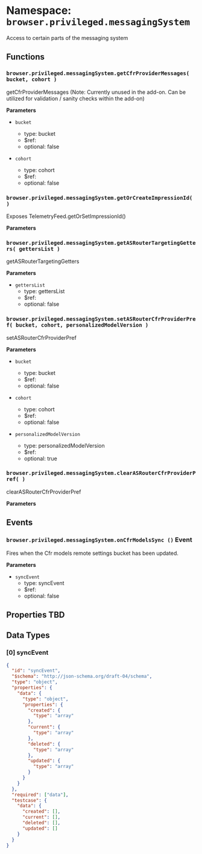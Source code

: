 # Namespace: `browser.privileged.messagingSystem`

Access to certain parts of the messaging system

## Functions

### `browser.privileged.messagingSystem.getCfrProviderMessages( bucket, cohort )`

getCfrProviderMessages (Note: Currently unused in the add-on. Can be utilized for validation / sanity checks within the add-on)

**Parameters**

- `bucket`

  - type: bucket
  - \$ref:
  - optional: false

- `cohort`
  - type: cohort
  - \$ref:
  - optional: false

### `browser.privileged.messagingSystem.getOrCreateImpressionId( )`

Exposes TelemetryFeed.getOrSetImpressionId()

**Parameters**

### `browser.privileged.messagingSystem.getASRouterTargetingGetters( gettersList )`

getASRouterTargetingGetters

**Parameters**

- `gettersList`
  - type: gettersList
  - \$ref:
  - optional: false

### `browser.privileged.messagingSystem.setASRouterCfrProviderPref( bucket, cohort, personalizedModelVersion )`

setASRouterCfrProviderPref

**Parameters**

- `bucket`

  - type: bucket
  - \$ref:
  - optional: false

- `cohort`

  - type: cohort
  - \$ref:
  - optional: false

- `personalizedModelVersion`
  - type: personalizedModelVersion
  - \$ref:
  - optional: true

### `browser.privileged.messagingSystem.clearASRouterCfrProviderPref( )`

clearASRouterCfrProviderPref

**Parameters**

## Events

### `browser.privileged.messagingSystem.onCfrModelsSync ()` Event

Fires when the Cfr models remote settings bucket has been updated.

**Parameters**

- `syncEvent`
  - type: syncEvent
  - \$ref:
  - optional: false

## Properties TBD

## Data Types

### [0] syncEvent

```json
{
  "id": "syncEvent",
  "$schema": "http://json-schema.org/draft-04/schema",
  "type": "object",
  "properties": {
    "data": {
      "type": "object",
      "properties": {
        "created": {
          "type": "array"
        },
        "current": {
          "type": "array"
        },
        "deleted": {
          "type": "array"
        },
        "updated": {
          "type": "array"
        }
      }
    }
  },
  "required": ["data"],
  "testcase": {
    "data": {
      "created": [],
      "current": [],
      "deleted": [],
      "updated": []
    }
  }
}
```
